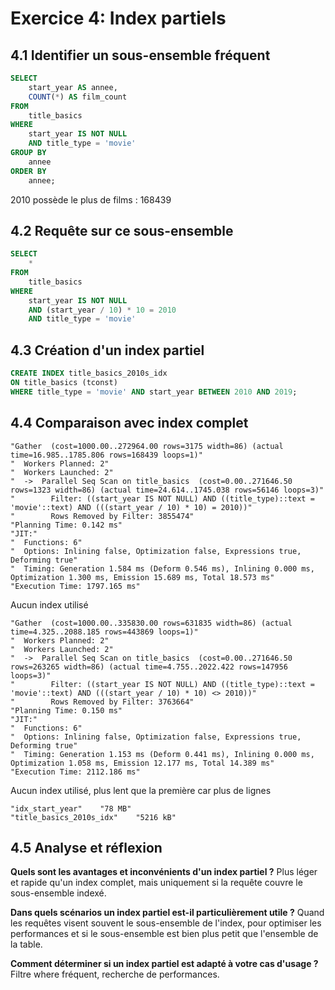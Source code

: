 # Exercice 4: Index partiels 
## 4.1 Identifier un sous-ensemble fréquent 
```sql
SELECT 
    start_year AS annee,
    COUNT(*) AS film_count
FROM 
    title_basics
WHERE 
    start_year IS NOT NULL
    AND title_type = 'movie'
GROUP BY 
    annee
ORDER BY 
    annee;
```
2010 possède le plus de films : 168439

## 4.2 Requête sur ce sous-ensemble
```sql
SELECT 
    *
FROM 
    title_basics
WHERE 
    start_year IS NOT NULL
	AND (start_year / 10) * 10 = 2010
    AND title_type = 'movie'
```

## 4.3 Création d'un index partiel
```sql
CREATE INDEX title_basics_2010s_idx
ON title_basics (tconst)
WHERE title_type = 'movie' AND start_year BETWEEN 2010 AND 2019;	
```

## 4.4 Comparaison avec index complet 
```text
"Gather  (cost=1000.00..272964.00 rows=3175 width=86) (actual time=16.985..1785.806 rows=168439 loops=1)"
"  Workers Planned: 2"
"  Workers Launched: 2"
"  ->  Parallel Seq Scan on title_basics  (cost=0.00..271646.50 rows=1323 width=86) (actual time=24.614..1745.038 rows=56146 loops=3)"
"        Filter: ((start_year IS NOT NULL) AND ((title_type)::text = 'movie'::text) AND (((start_year / 10) * 10) = 2010))"
"        Rows Removed by Filter: 3855474"
"Planning Time: 0.142 ms"
"JIT:"
"  Functions: 6"
"  Options: Inlining false, Optimization false, Expressions true, Deforming true"
"  Timing: Generation 1.584 ms (Deform 0.546 ms), Inlining 0.000 ms, Optimization 1.300 ms, Emission 15.689 ms, Total 18.573 ms"
"Execution Time: 1797.165 ms"
```
Aucun index utilisé

```text
"Gather  (cost=1000.00..335830.00 rows=631835 width=86) (actual time=4.325..2088.185 rows=443869 loops=1)"
"  Workers Planned: 2"
"  Workers Launched: 2"
"  ->  Parallel Seq Scan on title_basics  (cost=0.00..271646.50 rows=263265 width=86) (actual time=4.755..2022.422 rows=147956 loops=3)"
"        Filter: ((start_year IS NOT NULL) AND ((title_type)::text = 'movie'::text) AND (((start_year / 10) * 10) <> 2010))"
"        Rows Removed by Filter: 3763664"
"Planning Time: 0.150 ms"
"JIT:"
"  Functions: 6"
"  Options: Inlining false, Optimization false, Expressions true, Deforming true"
"  Timing: Generation 1.153 ms (Deform 0.441 ms), Inlining 0.000 ms, Optimization 1.058 ms, Emission 12.177 ms, Total 14.389 ms"
"Execution Time: 2112.186 ms"
```
Aucun index utilisé, plus lent que la première car plus de lignes

```text
"idx_start_year"	"78 MB"
"title_basics_2010s_idx"	"5216 kB"
```

## 4.5 Analyse et réflexion
**Quels sont les avantages et inconvénients d'un index partiel ?**
Plus léger et rapide qu'un index complet, mais uniquement si la requête couvre le sous-ensemble indexé.

**Dans quels scénarios un index partiel est-il particulièrement utile ?**
Quand les requêtes visent souvent le sous-ensemble de l'index, pour optimiser les performances et si le sous-ensemble est bien plus petit que l'ensemble de la table.

**Comment déterminer si un index partiel est adapté à votre cas d'usage ?**
Filtre where fréquent, recherche de performances.